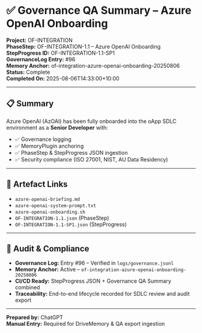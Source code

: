 # ✅ Governance QA Summary – Azure OpenAI Onboarding

**Project:** OF-INTEGRATION  
**PhaseStep:** OF-INTEGRATION-1.1 – Azure OpenAI Onboarding  
**StepProgress ID:** OF-INTEGRATION-1.1-SP1  
**GovernanceLog Entry:** #96  
**Memory Anchor:** of-integration-azure-openai-onboarding-20250806  
**Status:** Complete  
**Completed On:** 2025-08-06T14:33:00+10:00

---

## 📋 Summary

Azure OpenAI (AzOAI) has been fully onboarded into the oApp SDLC environment as a **Senior Developer** with:

- ✅ Governance logging  
- ✅ MemoryPlugin anchoring  
- ✅ PhaseStep & StepProgress JSON ingestion  
- ✅ Security compliance (ISO 27001, NIST, AU Data Residency)

---

## 🔗 Artefact Links

- `azure-openai-briefing.md`  
- `azure-openai-system-prompt.txt`  
- `azure-openai-onboarding.sh`  
- `OF-INTEGRATION-1.1.json` (PhaseStep)  
- `OF-INTEGRATION-1.1-SP1.json` (StepProgress)  

---

## 🧠 Audit & Compliance

- **Governance Log:** Entry #96 – Verified in `logs/governance.jsonl`  
- **Memory Anchor:** Active – `of-integration-azure-openai-onboarding-20250806`  
- **CI/CD Ready:** StepProgress JSON + Governance QA Summary combined  
- **Traceability:** End-to-end lifecycle recorded for SDLC review and audit export

---

**Prepared by:** ChatGPT  
**Manual Entry:** Required for DriveMemory & QA export ingestion